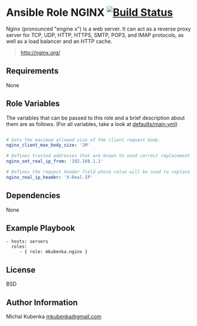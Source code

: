 # Ansible Role NGINX [![Build Status](https://travis-ci.org/mkubenka/ansible-role-nginx.svg?branch=master)](https://travis-ci.org/mkubenka/ansible-role-nginx)

Nginx (pronounced "engine x") is a web server. It can act as a reverse proxy server for TCP, UDP, HTTP, HTTPS, SMTP, POP3, and IMAP protocols, as well as a load balancer and an HTTP cache.

> http://nginx.org/

## Requirements

None

## Role Variables

The variables that can be passed to this role and a brief description about
them are as follows. (For all variables, take a look at [defaults/main.yml](defaults/main.yml))

```yaml

# Sets the maximum allowed size of the client request body.
nginx_client_max_body_size: '2M'

# Defines trusted addresses that are known to send correct replacement addresses.
nginx_set_real_ip_from: '192.168.1.1'

# Defines the request header field whose value will be used to replace the client address.
nginx_real_ip_header: 'X-Real-IP'

```

## Dependencies

None

## Example Playbook

    - hosts: servers
      roles:
         - { role: mkubenka.nginx }

## License

BSD

## Author Information

Michal Kubenka <mkubenka@gmail.com>

